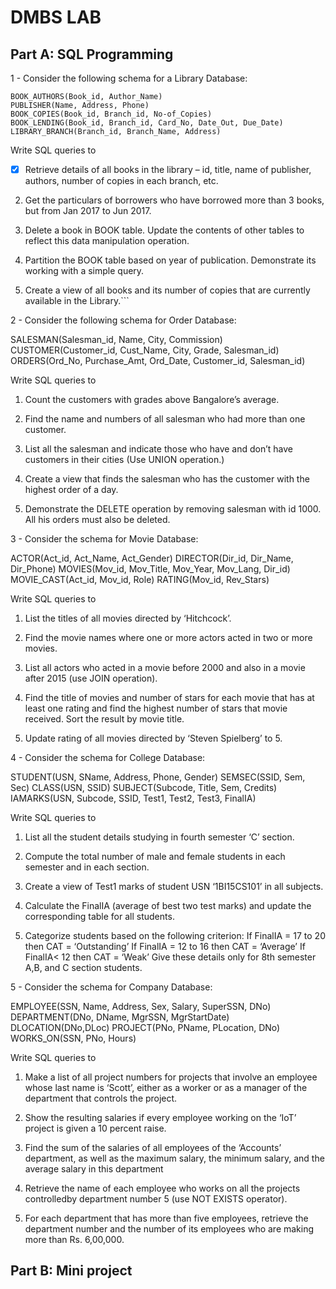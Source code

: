 # DMBS LAB

## Part A: SQL Programming

1 -  Consider the following schema for a Library Database:  

```BOOK(Book_id, Title, Publisher_Name, Pub_Year)  
BOOK_AUTHORS(Book_id, Author_Name)  
PUBLISHER(Name, Address, Phone)  
BOOK_COPIES(Book_id, Branch_id, No-of_Copies)  
BOOK_LENDING(Book_id, Branch_id, Card_No, Date_Out, Due_Date)  
LIBRARY_BRANCH(Branch_id, Branch_Name, Address)  
```

Write SQL queries to

- [x] Retrieve details of all books in the library – id, title, name of publisher, authors, number of copies in each branch, etc.

2.	Get the particulars of borrowers who have borrowed more than 3 books, but from Jan 2017 to Jun 2017.

3.	Delete a book in BOOK table. Update the contents of other tables to reflect this data manipulation operation.

4.	Partition the BOOK table based on year of publication. Demonstrate its working with a simple query.

5.	Create a view of all books and its number of copies that are currently available in the Library.```


2 - Consider the following schema for Order Database:  

SALESMAN(Salesman_id, Name, City, Commission)
CUSTOMER(Customer_id, Cust_Name, City, Grade, Salesman_id)
ORDERS(Ord_No, Purchase_Amt, Ord_Date, Customer_id, Salesman_id)

Write SQL queries to

1. Count the customers with grades above Bangalore’s average.

2. Find the name and numbers of all salesman who had more than one customer.

3. List all the salesman and indicate those who have and don’t have customers in
their cities (Use UNION operation.)

4. Create a view that finds the salesman who has the customer with the highest
order of a day.

5. Demonstrate the DELETE operation by removing salesman with id 1000. All
his orders must also be deleted.


3 - Consider the schema for Movie Database:  

ACTOR(Act_id, Act_Name, Act_Gender)
DIRECTOR(Dir_id, Dir_Name, Dir_Phone)
MOVIES(Mov_id, Mov_Title, Mov_Year, Mov_Lang, Dir_id)
MOVIE_CAST(Act_id, Mov_id, Role)
RATING(Mov_id, Rev_Stars)

Write SQL queries to

1. List the titles of all movies directed by ‘Hitchcock’.

2. Find the movie names where one or more actors acted in two or more movies.

3. List all actors who acted in a movie before 2000 and also in a movie after 2015 (use JOIN operation).

4. Find the title of movies and number of stars for each movie that has at least one rating and find the highest number of stars that movie received. Sort the result by movie title.

5. Update rating of all movies directed by ‘Steven Spielberg’ to 5.


4 - Consider the schema for College Database:  

STUDENT(USN, SName, Address, Phone, Gender)
SEMSEC(SSID, Sem, Sec)
CLASS(USN, SSID)
SUBJECT(Subcode, Title, Sem, Credits)
IAMARKS(USN, Subcode, SSID, Test1, Test2, Test3, FinalIA)

Write SQL queries to

1.	List all the student details studying in fourth semester ‘C’ section.

2. Compute the total number of male and female students in each semester and in each section.

3. Create a view of Test1 marks of student USN ‘1BI15CS101’ in all subjects.

4. Calculate the FinalIA (average of best two test marks) and update the corresponding table for all students.

5. Categorize students based on the following criterion:
If FinalIA = 17 to 20 then CAT = ‘Outstanding’
If FinalIA = 12 to 16 then CAT = ‘Average’
If FinalIA< 12 then CAT = ‘Weak’
Give these details only for 8th semester A,B, and C section students.


5 - Consider the schema for Company Database:  

EMPLOYEE(SSN, Name, Address, Sex, Salary, SuperSSN, DNo)
DEPARTMENT(DNo, DName, MgrSSN, MgrStartDate)
DLOCATION(DNo,DLoc)
PROJECT(PNo, PName, PLocation, DNo)
WORKS_ON(SSN, PNo, Hours)

Write SQL queries to

1. Make a list of all project numbers for projects that involve an employee whose last name is ‘Scott’, either as a worker or as a manager of the department that controls the project.

2. Show the resulting salaries if every employee working on the ‘IoT’ project is given a 10 percent raise.

3. Find the sum of the salaries of all employees of the ‘Accounts’ department, as well as the maximum salary, the minimum salary, and the average salary in this department

4. Retrieve the name of each employee who works on all the projects controlledby department number 5 (use NOT EXISTS operator).

5. For each department that has more than five employees, retrieve the department number and the number of its employees who are making more than Rs. 6,00,000.

## Part B: Mini project
